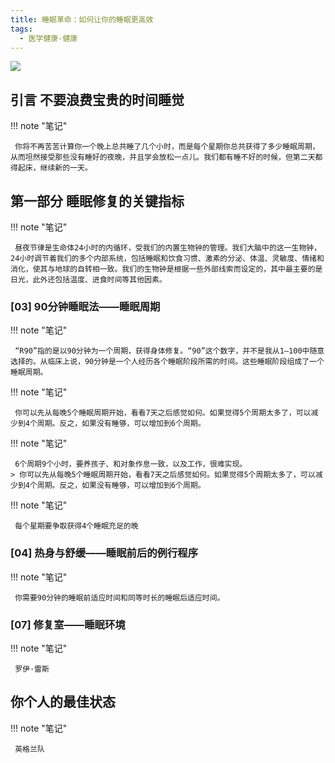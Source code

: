 ```yaml
---
title: 睡眠革命：如何让你的睡眠更高效
tags:
  - 医学健康-健康
---
```


![](https://wfqqreader-1252317822.image.myqcloud.com/cover/852/917852/s_917852.jpg)


## 引言 不要浪费宝贵的时间睡觉




!!! note "笔记"

	 你将不再苦苦计算你一个晚上总共睡了几个小时，而是每个星期你总共获得了多少睡眠周期，从而坦然接受那些没有睡好的夜晚，并且学会放松一点儿。我们都有睡不好的时候，但第二天都得起床，继续新的一天。 


## 第一部分 睡眠修复的关键指标




!!! note "笔记"

	 昼夜节律是生命体24小时的内循环，受我们的内置生物钟的管理。我们大脑中的这一生物钟，24小时调节着我们的多个内部系统，包括睡眠和饮食习惯、激素的分泌、体温、灵敏度、情绪和消化，使其与地球的自转相一致。我们的生物钟是根据一些外部线索而设定的，其中最主要的是日光，此外还包括温度、进食时间等其他因素。 


### [03] 90分钟睡眠法——睡眠周期




!!! note "笔记"

	 “R90”指的是以90分钟为一个周期，获得身体修复。“90”这个数字，并不是我从1—100中随意选择的。从临床上说，90分钟是一个人经历各个睡眠阶段所需的时间。这些睡眠阶段组成了一个睡眠周期。 


!!! note "笔记"

	 你可以先从每晚5个睡眠周期开始，看看7天之后感觉如何。如果觉得5个周期太多了，可以减少到4个周期。反之，如果没有睡够，可以增加到6个周期。 


!!! note "笔记"

	 6个周期9个小时，要养孩子、和对象作息一致，以及工作，很难实现。 
	> 你可以先从每晚5个睡眠周期开始，看看7天之后感觉如何。如果觉得5个周期太多了，可以减少到4个周期。反之，如果没有睡够，可以增加到6个周期。




!!! note "笔记"

	 每个星期要争取获得4个睡眠充足的晚 


### [04] 热身与舒缓——睡眠前后的例行程序




!!! note "笔记"

	 你需要90分钟的睡眠前适应时间和同等时长的睡眠后适应时间。 


### [07] 修复室——睡眠环境




!!! note "笔记"

	 罗伊·雷斯 


## 你个人的最佳状态




!!! note "笔记"

	 英格兰队 


